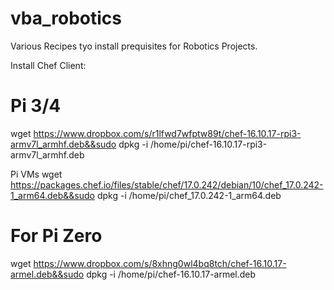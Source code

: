 # vba_robotics

Various Recipes tyo install prequisites for Robotics Projects.

Install Chef Client:

# Pi 3/4
wget https://www.dropbox.com/s/r1lfwd7wfptw89t/chef-16.10.17-rpi3-armv7l_armhf.deb&&sudo dpkg -i /home/pi/chef-16.10.17-rpi3-armv7l_armhf.deb

Pi VMs
wget https://packages.chef.io/files/stable/chef/17.0.242/debian/10/chef_17.0.242-1_arm64.deb&&sudo dpkg -i /home/pi/chef_17.0.242-1_arm64.deb

# For Pi Zero

wget https://www.dropbox.com/s/8xhng0wl4bq8tch/chef-16.10.17-armel.deb&&sudo dpkg -i /home/pi/chef-16.10.17-armel.deb


